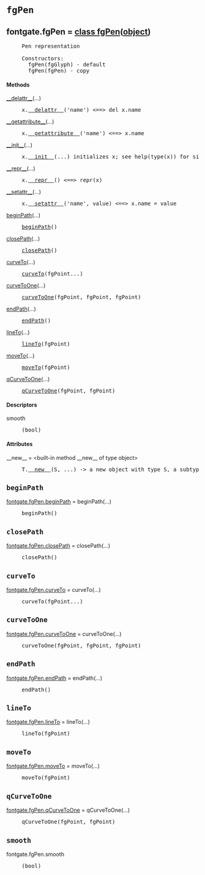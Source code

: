 

<a name="fontgate.fgPen"></a>

# `fgPen`


<dt class="class"><h2><span class="class-name">fontgate.fgPen</span> = <a name="fontgate.fgPen" href="#fontgate.fgPen">class fgPen</a>(<a href="./__builtin__.html#object">object</a>)</h2></dt><dd class="class"><dd>


<pre class="doc" markdown="0">Pen representation

Constructors:
  fgPen(fgGlyph) - default
  fgPen(fgPen) - copy</pre>


</dd><h4 class="head-methods">Methods </h4><dl class="function"><dt><a name="fgPen-__delattr__" href="#fgPen-__delattr__"><span class="function-name">__delattr__</span></a><span class="argspec">(...)</span></dt><dd>

<pre class="doc" markdown="0">x.<a href="#fontgate.fgPen-__delattr__">__delattr__</a>('name') <==> del x.name</pre>

</dd></dl>
<dl class="function"><dt><a name="fgPen-__getattribute__" href="#fgPen-__getattribute__"><span class="function-name">__getattribute__</span></a><span class="argspec">(...)</span></dt><dd>

<pre class="doc" markdown="0">x.<a href="#fontgate.fgPen-__getattribute__">__getattribute__</a>('name') <==> x.name</pre>

</dd></dl>
<dl class="function"><dt><a name="fgPen-__init__" href="#fgPen-__init__"><span class="function-name">__init__</span></a><span class="argspec">(...)</span></dt><dd>

<pre class="doc" markdown="0">x.<a href="#fontgate.fgPen-__init__">__init__</a>(...) initializes x; see help(type(x)) for signature</pre>

</dd></dl>
<dl class="function"><dt><a name="fgPen-__repr__" href="#fgPen-__repr__"><span class="function-name">__repr__</span></a><span class="argspec">(...)</span></dt><dd>

<pre class="doc" markdown="0">x.<a href="#fontgate.fgPen-__repr__">__repr__</a>() <==> repr(x)</pre>

</dd></dl>
<dl class="function"><dt><a name="fgPen-__setattr__" href="#fgPen-__setattr__"><span class="function-name">__setattr__</span></a><span class="argspec">(...)</span></dt><dd>

<pre class="doc" markdown="0">x.<a href="#fontgate.fgPen-__setattr__">__setattr__</a>('name', value) <==> x.name = value</pre>

</dd></dl>
<dl class="function"><dt><a name="fgPen-beginPath" href="#fgPen-beginPath"><span class="function-name">beginPath</span></a><span class="argspec">(...)</span></dt><dd>

<pre class="doc" markdown="0"><a href="#fontgate.fgPen-beginPath">beginPath</a>()</pre>

</dd></dl>
<dl class="function"><dt><a name="fgPen-closePath" href="#fgPen-closePath"><span class="function-name">closePath</span></a><span class="argspec">(...)</span></dt><dd>

<pre class="doc" markdown="0"><a href="#fontgate.fgPen-closePath">closePath</a>()</pre>

</dd></dl>
<dl class="function"><dt><a name="fgPen-curveTo" href="#fgPen-curveTo"><span class="function-name">curveTo</span></a><span class="argspec">(...)</span></dt><dd>

<pre class="doc" markdown="0"><a href="#fontgate.fgPen-curveTo">curveTo</a>(fgPoint...)</pre>

</dd></dl>
<dl class="function"><dt><a name="fgPen-curveToOne" href="#fgPen-curveToOne"><span class="function-name">curveToOne</span></a><span class="argspec">(...)</span></dt><dd>

<pre class="doc" markdown="0"><a href="#fontgate.fgPen-curveToOne">curveToOne</a>(fgPoint, fgPoint, fgPoint)</pre>

</dd></dl>
<dl class="function"><dt><a name="fgPen-endPath" href="#fgPen-endPath"><span class="function-name">endPath</span></a><span class="argspec">(...)</span></dt><dd>

<pre class="doc" markdown="0"><a href="#fontgate.fgPen-endPath">endPath</a>()</pre>

</dd></dl>
<dl class="function"><dt><a name="fgPen-lineTo" href="#fgPen-lineTo"><span class="function-name">lineTo</span></a><span class="argspec">(...)</span></dt><dd>

<pre class="doc" markdown="0"><a href="#fontgate.fgPen-lineTo">lineTo</a>(fgPoint)</pre>

</dd></dl>
<dl class="function"><dt><a name="fgPen-moveTo" href="#fgPen-moveTo"><span class="function-name">moveTo</span></a><span class="argspec">(...)</span></dt><dd>

<pre class="doc" markdown="0"><a href="#fontgate.fgPen-moveTo">moveTo</a>(fgPoint)</pre>

</dd></dl>
<dl class="function"><dt><a name="fgPen-qCurveToOne" href="#fgPen-qCurveToOne"><span class="function-name">qCurveToOne</span></a><span class="argspec">(...)</span></dt><dd>

<pre class="doc" markdown="0"><a href="#fontgate.fgPen-qCurveToOne">qCurveToOne</a>(fgPoint, fgPoint)</pre>

</dd></dl>

  <h4 class="head-desc">Descriptors </h4><dl class="descriptor"><dt>smooth</dt>
<dd>

<pre class="doc" markdown="0">(bool)</pre>

</dd>
</dl>

  <h4 class="head-attrs">Attributes </h4><dl><dt><span class="other-name">__new__</span> = &lt;built-in method __new__ of type object&gt;<dd>

<pre class="doc" markdown="0">T.<a href="#fontgate.fgPen-__new__">__new__</a>(S, ...) -> a new object with type S, a subtype of T</pre>

</dd></dl>
</dd>


<a name="fontgate.fgPen.beginPath"></a>

## `beginPath`


<dl class="function"><dt><a name="-fontgate.fgPen.beginPath" href="#-fontgate.fgPen.beginPath"><span class="function-name">fontgate.fgPen.beginPath</span></a> = beginPath<span class="argspec">(...)</span></dt><dd>

<pre class="doc" markdown="0">beginPath()</pre>

</dd></dl>



<a name="fontgate.fgPen.closePath"></a>

## `closePath`


<dl class="function"><dt><a name="-fontgate.fgPen.closePath" href="#-fontgate.fgPen.closePath"><span class="function-name">fontgate.fgPen.closePath</span></a> = closePath<span class="argspec">(...)</span></dt><dd>

<pre class="doc" markdown="0">closePath()</pre>

</dd></dl>



<a name="fontgate.fgPen.curveTo"></a>

## `curveTo`


<dl class="function"><dt><a name="-fontgate.fgPen.curveTo" href="#-fontgate.fgPen.curveTo"><span class="function-name">fontgate.fgPen.curveTo</span></a> = curveTo<span class="argspec">(...)</span></dt><dd>

<pre class="doc" markdown="0">curveTo(fgPoint...)</pre>

</dd></dl>



<a name="fontgate.fgPen.curveToOne"></a>

## `curveToOne`


<dl class="function"><dt><a name="-fontgate.fgPen.curveToOne" href="#-fontgate.fgPen.curveToOne"><span class="function-name">fontgate.fgPen.curveToOne</span></a> = curveToOne<span class="argspec">(...)</span></dt><dd>

<pre class="doc" markdown="0">curveToOne(fgPoint, fgPoint, fgPoint)</pre>

</dd></dl>



<a name="fontgate.fgPen.endPath"></a>

## `endPath`


<dl class="function"><dt><a name="-fontgate.fgPen.endPath" href="#-fontgate.fgPen.endPath"><span class="function-name">fontgate.fgPen.endPath</span></a> = endPath<span class="argspec">(...)</span></dt><dd>

<pre class="doc" markdown="0">endPath()</pre>

</dd></dl>



<a name="fontgate.fgPen.lineTo"></a>

## `lineTo`


<dl class="function"><dt><a name="-fontgate.fgPen.lineTo" href="#-fontgate.fgPen.lineTo"><span class="function-name">fontgate.fgPen.lineTo</span></a> = lineTo<span class="argspec">(...)</span></dt><dd>

<pre class="doc" markdown="0">lineTo(fgPoint)</pre>

</dd></dl>



<a name="fontgate.fgPen.moveTo"></a>

## `moveTo`


<dl class="function"><dt><a name="-fontgate.fgPen.moveTo" href="#-fontgate.fgPen.moveTo"><span class="function-name">fontgate.fgPen.moveTo</span></a> = moveTo<span class="argspec">(...)</span></dt><dd>

<pre class="doc" markdown="0">moveTo(fgPoint)</pre>

</dd></dl>



<a name="fontgate.fgPen.qCurveToOne"></a>

## `qCurveToOne`


<dl class="function"><dt><a name="-fontgate.fgPen.qCurveToOne" href="#-fontgate.fgPen.qCurveToOne"><span class="function-name">fontgate.fgPen.qCurveToOne</span></a> = qCurveToOne<span class="argspec">(...)</span></dt><dd>

<pre class="doc" markdown="0">qCurveToOne(fgPoint, fgPoint)</pre>

</dd></dl>



<a name="fontgate.fgPen.smooth"></a>

## `smooth`


<dl class="descriptor"><dt>fontgate.fgPen.smooth</dt>
<dd>

<pre class="doc" markdown="0">(bool)</pre>

</dd>
</dl>

